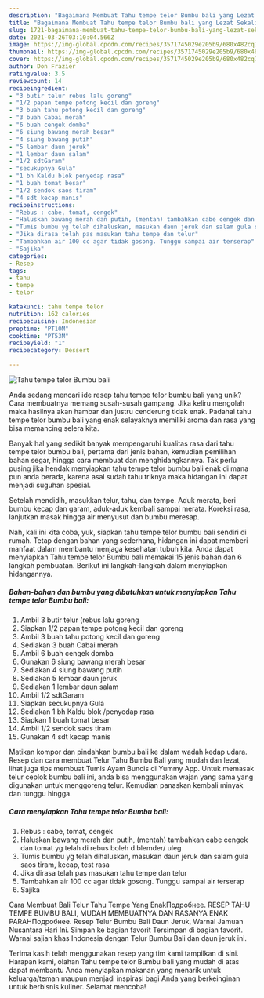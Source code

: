 ```yaml
---
description: "Bagaimana Membuat Tahu tempe telor Bumbu bali yang Lezat Sekali"
title: "Bagaimana Membuat Tahu tempe telor Bumbu bali yang Lezat Sekali"
slug: 1721-bagaimana-membuat-tahu-tempe-telor-bumbu-bali-yang-lezat-sekali
date: 2021-03-26T03:10:04.566Z
image: https://img-global.cpcdn.com/recipes/3571745029e205b9/680x482cq70/tahu-tempe-telor-bumbu-bali-foto-resep-utama.jpg
thumbnail: https://img-global.cpcdn.com/recipes/3571745029e205b9/680x482cq70/tahu-tempe-telor-bumbu-bali-foto-resep-utama.jpg
cover: https://img-global.cpcdn.com/recipes/3571745029e205b9/680x482cq70/tahu-tempe-telor-bumbu-bali-foto-resep-utama.jpg
author: Don Frazier
ratingvalue: 3.5
reviewcount: 14
recipeingredient:
- "3 butir telur rebus lalu goreng"
- "1/2 papan tempe potong kecil dan goreng"
- "3 buah tahu potong kecil dan goreng"
- "3 buah Cabai merah"
- "6 buah cengek domba"
- "6 siung bawang merah besar"
- "4 siung bawang putih"
- "5 lembar daun jeruk"
- "1 lembar daun salam"
- "1/2 sdtGaram"
- "secukupnya Gula"
- "1 bh Kaldu blok penyedap rasa"
- "1 buah tomat besar"
- "1/2 sendok saos tiram"
- "4 sdt kecap manis"
recipeinstructions:
- "Rebus : cabe, tomat, cengek"
- "Haluskan bawang merah dan putih, (mentah) tambahkan cabe cengek dan tomat yg telah di rebus boleh d blemder/ uleg"
- "Tumis bumbu yg telah dihaluskan, masukan daun jeruk dan salam gula saos tiram, kecap, test rasa"
- "Jika dirasa telah pas masukan tahu tempe dan telur"
- "Tambahkan air 100 cc agar tidak gosong. Tunggu sampai air terserap"
- "Sajika"
categories:
- Resep
tags:
- tahu
- tempe
- telor

katakunci: tahu tempe telor 
nutrition: 162 calories
recipecuisine: Indonesian
preptime: "PT10M"
cooktime: "PT53M"
recipeyield: "1"
recipecategory: Dessert

---
```



![Tahu tempe telor Bumbu bali](https://img-global.cpcdn.com/recipes/3571745029e205b9/680x482cq70/tahu-tempe-telor-bumbu-bali-foto-resep-utama.jpg)

Anda sedang mencari ide resep tahu tempe telor bumbu bali yang unik? Cara membuatnya memang susah-susah gampang. Jika keliru mengolah maka hasilnya akan hambar dan justru cenderung tidak enak. Padahal tahu tempe telor bumbu bali yang enak selayaknya memiliki aroma dan rasa yang bisa memancing selera kita.

Banyak hal yang sedikit banyak mempengaruhi kualitas rasa dari tahu tempe telor bumbu bali, pertama dari jenis bahan, kemudian pemilihan bahan segar, hingga cara membuat dan menghidangkannya. Tak perlu pusing jika hendak menyiapkan tahu tempe telor bumbu bali enak di mana pun anda berada, karena asal sudah tahu triknya maka hidangan ini dapat menjadi suguhan spesial.

Setelah mendidih, masukkan telur, tahu, dan tempe. Aduk merata, beri bumbu kecap dan garam, aduk-aduk kembali sampai merata. Koreksi rasa, lanjutkan masak hingga air menyusut dan bumbu meresap.


Nah, kali ini kita coba, yuk, siapkan tahu tempe telor bumbu bali sendiri di rumah. Tetap dengan bahan yang sederhana, hidangan ini dapat memberi manfaat dalam membantu menjaga kesehatan tubuh kita. Anda dapat menyiapkan Tahu tempe telor Bumbu bali memakai 15 jenis bahan dan 6 langkah pembuatan. Berikut ini langkah-langkah dalam menyiapkan hidangannya.

<!--inarticleads1-->

##### Bahan-bahan dan bumbu yang dibutuhkan untuk menyiapkan Tahu tempe telor Bumbu bali:

1. Ambil 3 butir telur (rebus lalu goreng
1. Siapkan 1/2 papan tempe potong kecil dan goreng
1. Ambil 3 buah tahu potong kecil dan goreng
1. Sediakan 3 buah Cabai merah
1. Ambil 6 buah cengek domba
1. Gunakan 6 siung bawang merah besar
1. Sediakan 4 siung bawang putih
1. Sediakan 5 lembar daun jeruk
1. Sediakan 1 lembar daun salam
1. Ambil 1/2 sdtGaram
1. Siapkan secukupnya Gula
1. Sediakan 1 bh Kaldu blok /penyedap rasa
1. Siapkan 1 buah tomat besar
1. Ambil 1/2 sendok saos tiram
1. Gunakan 4 sdt kecap manis


Matikan kompor dan pindahkan bumbu bali ke dalam wadah kedap udara. Resep dan cara membuat Telur Tahu Bumbu Bali yang mudah dan lezat, lihat juga tips membuat Tumis Ayam Buncis di Yummy App. Untuk memasak telur ceplok bumbu bali ini, anda bisa menggunakan wajan yang sama yang digunakan untuk menggoreng telur. Kemudian panaskan kembali minyak dan tunggu hingga. 

<!--inarticleads2-->

##### Cara menyiapkan Tahu tempe telor Bumbu bali:

1. Rebus : cabe, tomat, cengek
1. Haluskan bawang merah dan putih, (mentah) tambahkan cabe cengek dan tomat yg telah di rebus boleh d blemder/ uleg
1. Tumis bumbu yg telah dihaluskan, masukan daun jeruk dan salam gula saos tiram, kecap, test rasa
1. Jika dirasa telah pas masukan tahu tempe dan telur
1. Tambahkan air 100 cc agar tidak gosong. Tunggu sampai air terserap
1. Sajika


Cara Membuat Bali Telur Tahu Tempe Yang EnakПодробнее. RESEP TAHU TEMPE BUMBU BALI, MUDAH MEMBUATNYA DAN RASANYA ENAK PARAHПодробнее. Resep Telur Bumbu Bali Daun Jeruk, Warnai Jamuan Nusantara Hari Ini. Simpan ke bagian favorit Tersimpan di bagian favorit. Warnai sajian khas Indonesia dengan Telur Bumbu Bali dan daun jeruk ini. 

Terima kasih telah menggunakan resep yang tim kami tampilkan di sini. Harapan kami, olahan Tahu tempe telor Bumbu bali yang mudah di atas dapat membantu Anda menyiapkan makanan yang menarik untuk keluarga/teman maupun menjadi inspirasi bagi Anda yang berkeinginan untuk berbisnis kuliner. Selamat mencoba!
